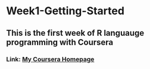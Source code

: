 # Week1-Getting-Started

## This is the first week of R languauge programming with Coursera 

### Link: [My Coursera Homepage](https://www.coursera.org/learn/r-programming/home/welcome)
